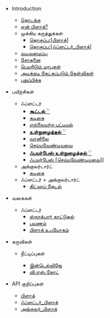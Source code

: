 - Introduction

  - [தொடங்க](gettingstarted.md)
  - [ஏன் பிளாக்?](whybloc.md)
  - முக்கிய கருத்துக்கள்
    - [தொகுப்பு:[பிளாக்]](coreconcepts.md)
    - [தொகுப்பு:[ஃப்ளட்டர்_பிளாக்]](flutterbloccoreconcepts.md)
  - [வடிவமைப்பு](architecture.md)
  - [சோதனை](testing.md)
  - [பெயரிடும் மரபுகள்](blocnamingconventions.md)
  - [அடிக்கடி கேட்கப்படும் கேள்விகள்](faqs.md)
  - [புதுப்பிக்க](migration.md)

- பயிற்சிகள்

  - ஃப்ளட்டர்
    - [**கூட்டல்** <sup>✨</sup>](fluttercountertutorial.md)
    - [கடிகை](fluttertimertutorial.md)
    - [எல்லையற்ற பட்டியல்](flutterinfinitelisttutorial.md)
    - [**உள்நுழைத்தல்** <sup>✨</sup>](flutterlogintutorial.md)
    - [வானிலை](flutterweathertutorial.md)
    - [செய்யவேண்டியவை](fluttertodostutorial.md)
    - [**ஃபயர்பேஸ் உள்நுழைத்தல்** <sup>✨</sup>](flutterfirebaselogintutorial.md)
    - [ஃபயர்பேஸ் [செய்யவேண்டியவை](](flutterfirestoretodostutorial.md)
  - அங்குலர்டார்ட்
    - [கடிகை](angularcountertutorial.md)
  - ஃப்ளட்டர் + அங்குலர்டார்ட்
    - [கிட்ஹப் தேடல்](flutterangulargithubsearch.md)

- வகைகள்

  - ஃப்ளட்டர்
    - [ஸ்நாக்பார் காட்டுதல்](recipesfluttershowsnackbar.md)
    - [பயணம்](recipesflutternavigation.md)
    - [பிளாக் உபயோகம்](recipesflutterblocaccess.md)

- கருவிகள்

  - நீட்டிப்புகள்

    - [இன்டெல்லிஜே](blocintellijextension.md)
    - [வி.எஸ்.கோட்](blocvscodeextension.md)

- API குறிப்புகள்
  - [பிளாக்](https://pub.dev/documentation/bloc/latest/bloc/bloc-library.html)
  - [ஃப்ளட்டர்_பிளாக்](https://pub.dev/documentation/flutter_bloc/latest/flutter_bloc/flutter_bloc-library.html)
  - [அங்குலர்_பிளாக்](https://pub.dev/documentation/angular_bloc/latest/angular_dart/angular_dart-library.html)
